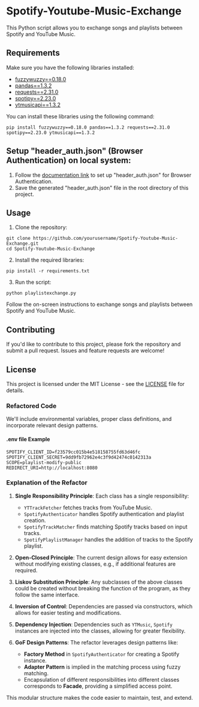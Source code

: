 <!DOCTYPE html>
<html lang="en">

<head>
  <meta charset="UTF-8">
  <meta name="viewport" content="width=device-width, initial-scale=1.0">
  <title>Spotify-Youtube-Music-Exchange</title>
</head>

<body>

  <h1>Spotify-Youtube-Music-Exchange</h1>

  <p>This Python script allows you to exchange songs and playlists between Spotify and YouTube Music.</p>

  <h2>Requirements</h2>

  <p>Make sure you have the following libraries installed:</p>

  <ul>
    <li><a href="https://pypi.org/project/fuzzywuzzy/" target="_blank">fuzzywuzzy==0.18.0</a></li>
    <li><a href="https://pandas.pydata.org/" target="_blank">pandas==1.3.2</a></li>
    <li><a href="https://docs.python-requests.org/en/master/" target="_blank">requests==2.31.0</a></li>
    <li><a href="https://spotipy.readthedocs.io/en/2.23.0/" target="_blank">spotipy==2.23.0</a></li>
    <li><a href="https://ytmusicapi.readthedocs.io/en/stable/" target="_blank">ytmusicapi==1.3.2</a></li>
  </ul>

  <p>You can install these libraries using the following command:</p>

  <pre><code>pip install fuzzywuzzy==0.18.0 pandas==1.3.2 requests==2.31.0 spotipy==2.23.0 ytmusicapi==1.3.2</code></pre>

  <h2>Setup "header_auth.json" (Browser Authentication) on local system:</h2>

  <ol>
    <li>Follow the <a href="https://ytmusicapi.readthedocs.io/en/stable/setup/browser.html" target="_blank">documentation link</a> to set up "header_auth.json" for Browser Authentication.</li>
    <li>Save the generated "header_auth.json" file in the root directory of this project.</li>
  </ol>

  <h2>Usage</h2>

  <ol>
    <li>Clone the repository:</li>
  </ol>

  <pre><code>git clone https://github.com/yourusername/Spotify-Youtube-Music-Exchange.git
cd Spotify-Youtube-Music-Exchange</code></pre>

  <ol start="2">
    <li>Install the required libraries:</li>
  </ol>

  <pre><code>pip install -r requirements.txt</code></pre>

  <ol start="3">
    <li>Run the script:</li>
  </ol>

  <pre><code>python playlistexchange.py</code></pre>

  <p>Follow the on-screen instructions to exchange songs and playlists between Spotify and YouTube Music.</p>

  <h2>Contributing</h2>

  <p>If you'd like to contribute to this project, please fork the repository and submit a pull request. Issues and feature requests are welcome!</p>

  <h2>License</h2>

  <p>This project is licensed under the MIT License - see the <a href="LICENSE" target="_blank">LICENSE</a> file for details.</p>

</body>

</html>

<!-- Updated README links and corrected typos -->
<!-- Updated README links and corrected typos -->


### Refactored Code

We'll include environmental variables, proper class definitions, and incorporate relevant design patterns.

#### .env file Example
```plaintext
SPOTIFY_CLIENT_ID=f23579cc015b4e518158755fd63d46fc
SPOTIFY_CLIENT_SECRET=9dd9fb72962e4c3f9d42474c0142313a
SCOPE=playlist-modify-public
REDIRECT_URI=http://localhost:8080
```

### Explanation of the Refactor
1. **Single Responsibility Principle**: Each class has a single responsibility:
   - `YTTrackFetcher` fetches tracks from YouTube Music.
   - `SpotifyAuthenticator` handles Spotify authentication and playlist creation.
   - `SpotifyTrackMatcher` finds matching Spotify tracks based on input tracks.
   - `SpotifyPlaylistManager` handles the addition of tracks to the Spotify playlist.

2. **Open-Closed Principle**: The current design allows for easy extension without modifying existing classes, e.g., if additional features are required.

3. **Liskov Substitution Principle**: Any subclasses of the above classes could be created without breaking the function of the program, as they follow the same interface.

4. **Inversion of Control**: Dependencies are passed via constructors, which allows for easier testing and modifications.

5. **Dependency Injection**: Dependencies such as `YTMusic`, `Spotify` instances are injected into the classes, allowing for greater flexibility.

6. **GoF Design Patterns**: The refactor leverages design patterns like:
   - **Factory Method** in `SpotifyAuthenticator` for creating a Spotify instance.
   - **Adapter Pattern** is implied in the matching process using fuzzy matching.
   - Encapsulation of different responsibilities into different classes corresponds to **Facade**, providing a simplified access point.

This modular structure makes the code easier to maintain, test, and extend. 